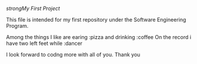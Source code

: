 *strong*_My First Project_

This file is intended for my first repository under the Software Engineering Program.

Among the things I like are earing :pizza and drinking :coffee
On the record i have two left feet while :dancer

I look forward to codng more with all of you. Thank you 
